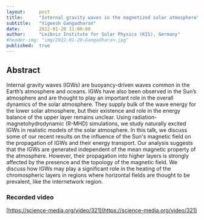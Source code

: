 ```yaml
---
layout:     post
title:      "Internal gravity waves in the magnetized solar atmosphere"
subtitle:   "Vigeesh Gangadharan"
date:       2022-01-20 11:00:00
author:     "Leibniz Institute for Solar Physics (KIS), Germany"
#header-img: "img/2022-01-20-Gangadharan.jpg"
published:  true
---
```


## Abstract
Internal gravity waves (IGWs) are buoyancy-driven waves common in the Earth’s atmosphere and oceans. IGWs have also been observed in the Sun’s atmosphere and are thought to play an important role in the overall dynamics of the solar atmosphere. They supply bulk of the wave energy for the lower solar atmosphere, but their existence and role in the energy balance of the upper layer remains unclear. Using radiation-magnetohydrodynamic (R-MHD) simulations, we study naturally excited IGWs in realistic models of the solar atmosphere. In this talk, we discuss some of our recent results on the influence of the Sun's magnetic field on the propagation of IGWs and their energy transport. Our analysis suggests that the IGWs are generated independent of the mean magnetic property of the atmosphere. However, their propagation into higher layers is strongly affected by the presence and the topology of the magnetic field. We discuss how IGWs may play a significant role in the heating of the chromospheric layers in regions where horizontal fields are thought to be prevalent, like the internetwork region.

### Recorded video

[https://science-media.org/video/321](https://science-media.org/video/321)
